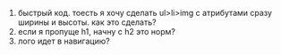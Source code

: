 1. быстрый код. тоесть я хочу сделать ul>li>img c атрибутами сразу ширины и высоты. как это сделать?
2. если я пропуще h1, начну с h2 это норм?
3. лого идет в навигацию?
